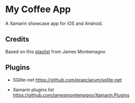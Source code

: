# My Coffee App

A Xamarin showcase app for iOS and Android.

## Credits

Based on this [playlist](https://www.youtube.com/playlist?list=PLwOF5UVsZWUiHY1CkRVjYJ6dm0iCvAlfw) from James Montemagno

## Plugins

* SQlite-net https://github.com/praeclarum/sqlite-net

* Xamarin plugins list https://github.com/jamesmontemagno/Xamarin.Plugins
